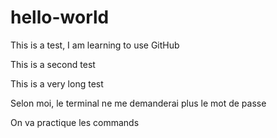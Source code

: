 # hello-world

This is a test, I am learning to use GitHub

This is a second test

This is a very long test

Selon moi, le terminal ne me demanderai plus le mot de passe

On va practique les commands

